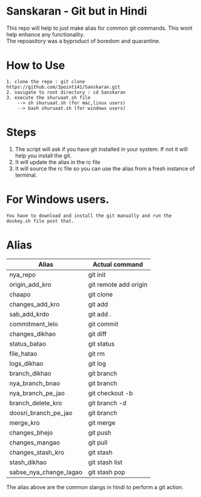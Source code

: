 # Sanskaran - Git but in Hindi

This repo will help to just make alias for common git commands. This wont help enhance any functionality. <br>
The repoasitory was a byproduct of boredom and quarantine.

# How to Use

```
1. clone the repo : git clone https://github.com/3point141/Sanskaran.git 
2. navigate to root directory : cd Sanskaran 
3. execute the shuruaat.sh file 
	--> sh shuruaat.sh (for mac,linux users)
	--> bash shuruaat.sh (for windows users) 
```

# Steps 
1. The script will ask if you have git installed in your system. If not it will help you install the git. <br>
2. It will update the alias in the rc file
3. It will source the rc file so you can use the alias from a fresh instance of terminal.

# For Windows users. 
	You have to download and install the git manually and run the doskey.sh file post that.

# Alias

 |Alias|Actual command|
|-----|-----|
|nya_repo|git init|
|origin_add_kro|git remote add origin|
|chaapo|git clone|
|changes_add_kro | git add |
|sab_add_krdo | git add .|
|commitment_lelo | git commit |
|changes_dikhao | git diff |
| status_batao | git status|
| file_hatao | git rm |
| logs_dikhao | git log |
| branch_dikhao | git branch |
| nya_branch_bnao | git branch |
| nya_branch_pe_jao | git checkout -b |
| branch_delete_kro | git branch -d |
| doosri_branch_pe_jao | git branch |
| merge_kro | git merge |
| changes_bhejo | git push |
| changes_mangao | git pull |
| changes_stash_kro | git stash |
| stash_dikhao | git stash list |
| sabse_nya_change_lagao | git stash pop |

The alias above are the common slangs in hindi to perform a git action. 

